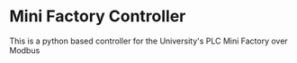 # Mini Factory Controller
This is a python based controller for the University's PLC Mini Factory over Modbus

